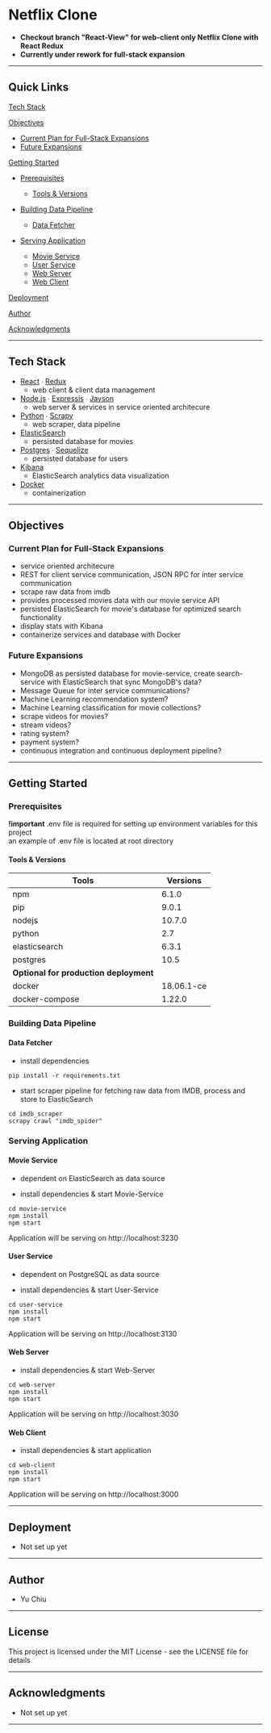 # Netflix Clone

- **Checkout branch "React-View" for web-client only Netflix Clone with React Redux**
- **Currently under rework for full-stack expansion**

---

## Quick Links

[Tech Stack](#tech-stack)

[Objectives](#objectives)

- [Current Plan for Full-Stack Expansions](#current-plan-for-full-stack-expansions)
- [Future Expansions](#future-expansions)

[Getting Started](#getting-started)

- [Prerequisites](#prerequisites)

  - [Tools & Versions](#tools-&-versions)

- [Building Data Pipeline](#building-data-pipeline)

  - [Data Fetcher](#data-fetcher)

- [Serving Application](#serving-application)

  - [Movie Service](#movie-service)
  - [User Service](#user-service)
  - [Web Server](#web-server)
  - [Web Client](#web-client)

[Deployment](#deployment)

[Author](#author)

[Acknowledgments](#acknowledgments)

---

## Tech Stack

- [React](https://github.com/facebook/react) ∙ [Redux](https://github.com/reduxjs/redux)
  - web client & client data management
- [Node.js](https://github.com/nodejs) ∙ [Expressjs](https://github.com/expressjs/express) ∙ [Jayson](https://github.com/tedeh/jayson)
  - web server & services in service oriented architecure
- [Python](https://github.com/python) ∙ [Scrapy](https://github.com/scrapy/scrapy)
  - web scraper, data pipeline
- [ElasticSearch](https://github.com/elastic/elasticsearch)
  - persisted database for movies
- [Postgres](https://github.com/postgres/postgres) ∙ [Sequelize](https://github.com/sequelize/sequelize)
  - persisted database for users
- [Kibana](https://github.com/elastic/kibana)
  - ElasticSearch analytics data visualization
- [Docker](https://github.com/docker)
  - containerization

---

## Objectives

### Current Plan for Full-Stack Expansions

- service oriented architecure
- REST for client service communication, JSON RPC for inter service communication
- scrape raw data from imdb
- provides processed movies data with our movie service API
- persisted ElasticSearch for movie's database for optimized search functionality
- display stats with Kibana
- containerize services and database with Docker

### Future Expansions

- MongoDB as persisted database for movie-service, create search-service with ElasticSearch that sync MongoDB's data?
- Message Queue for inter service communications?
- Machine Learning recommendation system?
- Machine Learning classification for movie collections?
- scrape videos for movies?
- stream videos?
- rating system?
- payment system?
- continuous integration and continuous deployment pipeline?

---

## Getting Started

### Prerequisites

**!important** .env file is required for setting up environment variables for this project  
 an example of .env file is located at root directory

#### Tools & Versions

| Tools                                  | Versions   |
| -------------------------------------- | ---------- |
| npm                                    | 6.1.0      |
| pip                                    | 9.0.1      |
| nodejs                                 | 10.7.0     |
| python                                 | 2.7        |
| elasticsearch                          | 6.3.1      |
| postgres                               | 10.5       |
| **Optional for production deployment** |
| docker                                 | 18.06.1-ce |
| docker-compose                         | 1.22.0     |

### Building Data Pipeline

#### Data Fetcher

- install dependencies

```terminal
pip install -r requirements.txt
```

- start scraper pipeline for fetching raw data from IMDB, process and store to ElasticSearch

```terminal
cd imdb_scraper
scrapy crawl "imdb_spider"
```

### Serving Application

#### Movie Service

- dependent on ElasticSearch as data source

- install dependencies & start Movie-Service

```terminal
cd movie-service
npm install
npm start
```

Application will be serving on http://localhost:3230

#### User Service

- dependent on PostgreSQL as data source

- install dependencies & start User-Service

```terminal
cd user-service
npm install
npm start
```

Application will be serving on http://localhost:3130

#### Web Server

- install dependencies & start Web-Server

```terminal
cd web-server
npm install
npm start
```

Application will be serving on http://localhost:3030

#### Web Client

- install dependencies & start application

```terminal
cd web-client
npm install
npm start
```

Application will be serving on http://localhost:3000

---

## Deployment

- Not set up yet

---

## Author

- Yu Chiu

---

## License

This project is licensed under the MIT License - see the LICENSE file for details

---

## Acknowledgments

- Not set up yet

---
